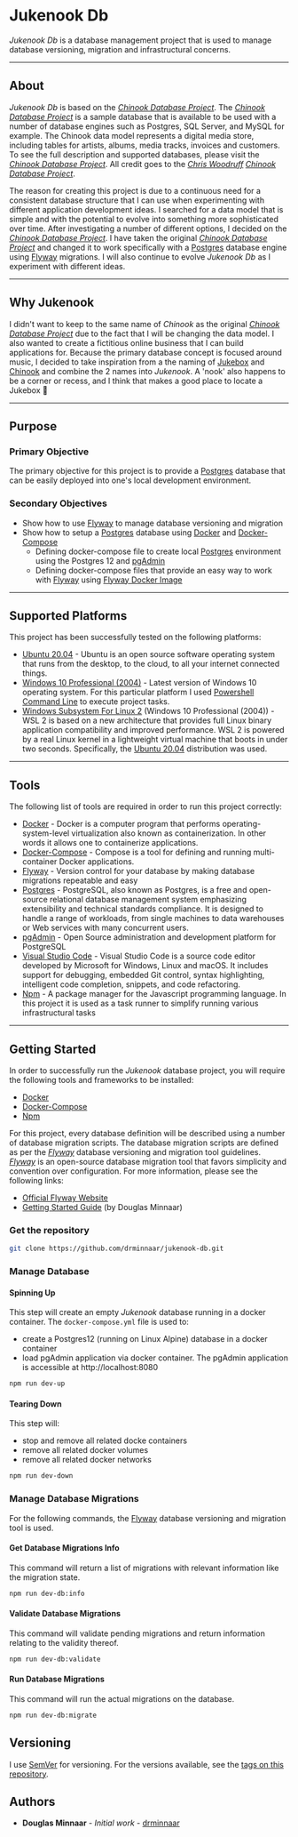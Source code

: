 # Jukenook Db

_Jukenook Db_ is a database management project that is used to manage database versioning, migration and infrastructural concerns.

---

## About

_Jukenook Db_ is based on the _[Chinook Database Project]_. The _[Chinook Database Project]_ is a sample database that is available to be used with a number of database engines such as Postgres, SQL Server, and MySQL for example. The Chinook data model represents a digital media store, including tables for artists, albums, media tracks, invoices and customers. To see the full description and supported databases, please visit the _[Chinook Database Project]_. All credit goes to the _[Chris Woodruff]_ _[Chinook Database Project]_.

The reason for creating this project is due to a continuous need for a consistent database structure that I can use when experimenting with different application development ideas. I searched for a data model that is simple and with the potential to evolve into something more sophisticated over time. After investigating a number of different options, I decided on the _[Chinook Database Project]_. I have taken the original _[Chinook Database Project]_ and changed it to work specifically with a [Postgres] database engine using [Flyway] migrations. I will also continue to evolve _Jukenook Db_ as I experiment with different ideas.

---

## Why Jukenook

I didn't want to keep to the same name of _Chinook_ as the original _[Chinook Database Project]_ due to the fact that I will be changing the data model. I also wanted to create a fictitious online business that I can build applications for. Because the primary database concept is focused around music, I decided to take inspiration from a the naming of [Jukebox] and [Chinook] and combine the 2 names into _Jukenook_. A 'nook' also happens to be a corner or recess, and I think that makes a good place to locate a Jukebox :thinking:

---

## Purpose

### Primary Objective

The primary objective for this project is to provide a [Postgres] database that can be easily deployed into one's local development environment.

### Secondary Objectives

- Show how to use [Flyway] to manage database versioning and migration
- Show how to setup a [Postgres] database using [Docker] and [Docker-Compose]
  - Defining docker-compose file to create local [Postgres] environment using the Postgres 12 and [pgAdmin]
  - Defining docker-compose files that provide an easy way to work with [Flyway] using [Flyway Docker Image]

---

## Supported Platforms

This project has been successfully tested on the following platforms:

- [Ubuntu 20.04] - Ubuntu is an open source software operating system that runs from the desktop, to the cloud, to all your internet connected things.
- [Windows 10 Professional (2004)] - Latest version of Windows 10 operating system. For this particular platform I used [Powershell Command Line] to execute project tasks.
- [Windows Subsystem For Linux 2] (Windows 10 Professional (2004)) - WSL 2 is based on a new architecture that provides full Linux binary application compatibility and improved performance. WSL 2 is powered by a real Linux kernel in a lightweight virtual machine that boots in under two seconds. Specifically, the [Ubuntu 20.04] distribution was used.

---

## Tools

The following list of tools are required in order to run this project correctly:

- [Docker] - Docker is a computer program that performs operating-system-level virtualization also known as containerization. In other words it allows one to containerize applications.
- [Docker-Compose] - Compose is a tool for defining and running multi-container Docker applications.
- [Flyway] - Version control for your database by making database migrations repeatable and easy
- [Postgres] - PostgreSQL, also known as Postgres, is a free and open-source relational database management system emphasizing extensibility and technical standards compliance. It is designed to handle a range of workloads, from single machines to data warehouses or Web services with many concurrent users.
- [pgAdmin] - Open Source administration and development platform for PostgreSQL
- [Visual Studio Code] - Visual Studio Code is a source code editor developed by Microsoft for Windows, Linux and macOS. It includes support for debugging, embedded Git control, syntax highlighting, intelligent code completion, snippets, and code refactoring.
- [Npm] - A package manager for the Javascript programming language. In this project it is used as a task runner to simplify running various infrastructural tasks

---

## Getting Started

In order to successfully run the _Jukenook_ database project, you will require the following tools and frameworks to be installed:

- [Docker]
- [Docker-Compose]
- [Npm]

For this project, every database definition will be described using a number of database migration scripts. The database migration scripts are defined as per the _[Flyway]_ database versioning and migration tool guidelines. _[Flyway]_ is an open-source database migration tool that favors simplicity and convention over configuration. For more information, please see the following links:

- [Official Flyway Website](https://flywaydb.org/getstarted/)
- [Getting Started Guide] (by Douglas Minnaar)

### Get the repository

```bash
git clone https://github.com/drminnaar/jukenook-db.git
```

### Manage Database

#### Spinning Up

This step will create an empty _Jukenook_ database running in a docker container. The ```docker-compose.yml``` file is used to: 

- create a Postgres12 (running on Linux Alpine) database in a docker container
- load pgAdmin application via docker container. The pgAdmin application is accessible at http://localhost:8080

```bash
npm run dev-up
```

#### Tearing Down

This step will:
- stop and remove all related docke containers
- remove all related docker volumes
- remove all related docker networks

```bash
npm run dev-down
```

### Manage Database Migrations

For the following commands, the [Flyway] database versioning and migration tool is used.

#### Get Database Migrations Info

This command will return a list of migrations with relevant information like the migration state.

```bash
npm run dev-db:info
```

#### Validate Database Migrations

This command will validate pending migrations and return information relating to the validity thereof.

```bash
npm run dev-db:validate
```

#### Run Database Migrations

This command will run the actual migrations on the database.

```bash
npm run dev-db:migrate
```

## Versioning

I use [SemVer](http://semver.org/) for versioning. For the versions available, see the [tags on this repository](https://github.com/drminnaar/chinook-db/tags).

## Authors

* **Douglas Minnaar** - *Initial work* - [drminnaar](https://github.com/drminnaar)

[Chinook Database Project]: https://github.com/cwoodruff/ChinookDatabase
[Chinook]: https://github.com/cwoodruff/ChinookDatabase
[Chris Woodruff]: https://github.com/cwoodruff
[Flyway]: https://flywaydb.org/
[Getting Started Guide]: https://github.com/drminnaar/flyway
[Postgres]: https://www.postgresql.org
[Docker]: https://www.docker.com
[Docker-Compose]: https://docs.docker.com/compose
[Jukebox]: https://en.wikipedia.org/wiki/Jukebox
[Flyway Docker Image]: https://hub.docker.com/r/flyway/flyway
[Npm]: https://www.npmjs.com
[pgAdmin]: https://www.pgadmin.org
[Powershell Command Line]: https://en.wikipedia.org/wiki/PowerShell
[Visual Studio Code]: https://code.visualstudio.com
[Windows Subsystem For Linux 2]: https://docs.microsoft.com/en-us/windows/wsl/wsl2-index
[Windows 10 Professional (2004)]: https://www.microsoft.com/en-us/p/windows-10-pro/df77x4d43rkt
[Ubuntu 20.04]: https://ubuntu.com/download/desktop